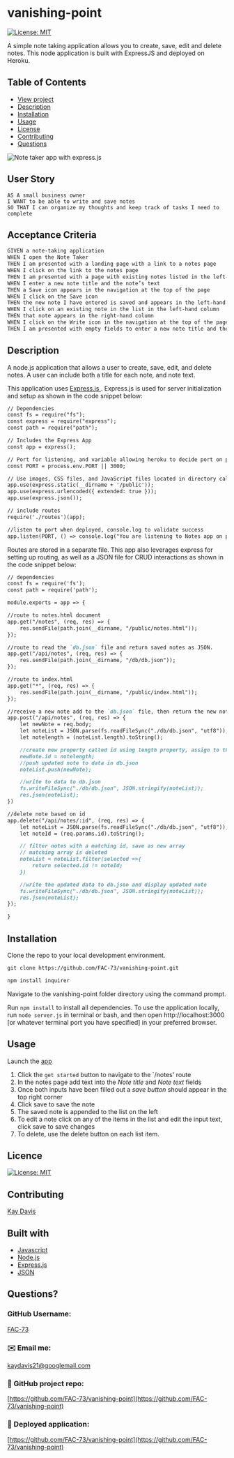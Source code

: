 # vanishing-point
[![License: MIT](https://img.shields.io/badge/License-MIT-yellow.svg)](https://opensource.org/licenses/MIT)
<br />

A simple note taking application allows you to create, save, edit and delete notes. This node application is built with ExpressJS and deployed on Heroku.


## Table of Contents
- [View project](https://pure-stream-99195.herokuapp.com/)
- [Description](#description)
- [Installation](#installation)
- [Usage](#usage)
- [License](#license)
- [Contributing](#contributing)
- [Questions](#questions)

![Note taker app with express.js](https://github.com/FAC-73/dream-attack/blob/master/Assets/ReadmeGenerator.gif?raw=true)
<br />

## User Story

```
AS A small business owner
I WANT to be able to write and save notes
SO THAT I can organize my thoughts and keep track of tasks I need to complete
```

## Acceptance Criteria

```md
GIVEN a note-taking application
WHEN I open the Note Taker
THEN I am presented with a landing page with a link to a notes page
WHEN I click on the link to the notes page
THEN I am presented with a page with existing notes listed in the left-hand column, plus empty fields to enter a new note title and the note’s text in the right-hand column
WHEN I enter a new note title and the note’s text
THEN a Save icon appears in the navigation at the top of the page
WHEN I click on the Save icon
THEN the new note I have entered is saved and appears in the left-hand column with the other existing notes
WHEN I click on an existing note in the list in the left-hand column
THEN that note appears in the right-hand column
WHEN I click on the Write icon in the navigation at the top of the page
THEN I am presented with empty fields to enter a new note title and the note’s text in the right-hand column
```

## Description

A node.js application that allows a user to create, save, edit, and delete notes. A user can include both a title for each note, and note text. 

This application uses [Express.js ](https://github.com/FAC-73/dream-attack/blob/master/export/README.md). Express.js is used for server initialization and setup as shown in the code snippet below:

```md
// Dependencies
const fs = require("fs");
const express = require("express");
const path = require("path");

// Includes the Express App
const app = express();

// Port for listening, and variable allowing heroku to decide port on port, if not, use port 3000
const PORT = process.env.PORT || 3000;

// Use images, CSS files, and JavaScript files located in directory called 'public'
app.use(express.static(__dirname + '/public'));
app.use(express.urlencoded({ extended: true }));
app.use(express.json());

// include routes
require('./routes')(app);

//listen to port when deployed, console.log to validate success
app.listen(PORT, () => console.log("You are listening to Notes app on port " + PORT));
```

Routes are stored in a separate file. This app also leverages express for setting up routing, as well as a JSON file for CRUD interactions as shown in the code snippet below:

```md
// dependencies
const fs = require('fs');
const path = require('path');

module.exports = app => {

//route to notes.html document
app.get("/notes", (req, res) => {
    res.sendFile(path.join(__dirname, "/public/notes.html"));
});

//route to read the `db.json` file and return saved notes as JSON.
app.get("/api/notes", (req, res) => {
    res.sendFile(path.join(__dirname, "/db/db.json"));
});

//route to index.html
app.get("*", (req, res) => {
    res.sendFile(path.join(__dirname, "/public/index.html"));
});

//receive a new note add to the `db.json` file, then return the new note to application
app.post("/api/notes", (req, res) => {
    let newNote = req.body;
    let noteList = JSON.parse(fs.readFileSync("./db/db.json", "utf8"));
    let notelength = (noteList.length).toString();

    //create new property called id using length property, assign to the json object
    newNote.id = notelength;
    //push updated note to data in db.json
    noteList.push(newNote);

    //write to data to db.json
    fs.writeFileSync("./db/db.json", JSON.stringify(noteList));
    res.json(noteList);
})

//delete note based on id
app.delete("/api/notes/:id", (req, res) => {
    let noteList = JSON.parse(fs.readFileSync("./db/db.json", "utf8"));
    let noteId = (req.params.id).toString();

    // filter notes with a matching id, save as new array
    // matching array is deleted
    noteList = noteList.filter(selected =>{
        return selected.id != noteId;
    })

    //write the updated data to db.json and display updated note
    fs.writeFileSync("./db/db.json", JSON.stringify(noteList));
    res.json(noteList);
});

}
```

## Installation
Clone the repo to your local development environment.

```md
git clone https://github.com/FAC-73/vanishing-point.git
```
```md
npm install inquirer
```
Navigate to the vanishing-point folder directory using the command prompt.

Run `npm install` to install all dependencies. To use the application locally, run `node server.js` in terminal or bash, and then open http://localhost:3000 [or whatever terminal port you have specified] in your preferred browser. 

## Usage
Launch the [app ](https://pure-stream-99195.herokuapp.com/)

1. Click the `get started` button to navigate to the `/notes' route
2. In the notes page add text into the *Note title* and *Note text* fields
3. Once both inputs have been filled out a *save button* should appear in the top right corner
4. Click save to save the note
5. The saved note is appended to the list on the left
6. To edit a note click on any of the items in the list and edit the input text, click save to save changes
7. To delete, use the delete button on each list item.


## Licence
[![License: MIT](https://img.shields.io/badge/License-MIT-yellow.svg)](https://opensource.org/licenses/MIT)
<br />

## Contributing
[Kay Davis](https://github.com/FAC-73)
<br />

## Built with
- [Javascript](https://www.w3schools.com/jsref/default.asp)
- [Node.js](https://nodejs.org/en/)
- [Express.js](https://expressjs.com/)
- [JSON](https://www.json.org/json-en.html)

## Questions?

### GitHub Username:
[FAC-73](https://github.com/FAC-73)

###  ✉️ Email me:
[kaydavis21@googlemail.com](mailto:kaydavis21@googlemail.com)

### 📁 GitHub project repo:
[https://github.com/FAC-73/vanishing-point](https://github.com/FAC-73/vanishing-point)

### 🔗 Deployed application:
[https://github.com/FAC-73/vanishing-point](https://github.com/FAC-73/vanishing-point)
